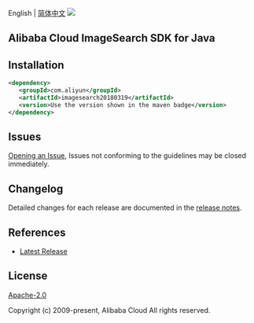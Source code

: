 English | [简体中文](README-CN.md)
![](https://aliyunsdk-pages.alicdn.com/icons/AlibabaCloud.svg)

## Alibaba Cloud ImageSearch SDK for Java

## Installation

```xml
<dependency>
   <groupId>com.aliyun</groupId>
   <artifactId>imagesearch20180319</artifactId>
   <version>Use the version shown in the maven badge</version>
</dependency>
```

## Issues
[Opening an Issue](https://github.com/aliyun/alibabacloud-sdk/issues/new), Issues not conforming to the guidelines may be closed immediately.

## Changelog
Detailed changes for each release are documented in the [release notes](./ChangeLog.txt).

## References
* [Latest Release](https://github.com/aliyun/alibabacloud-sdk/tree/master/java)

## License
[Apache-2.0](http://www.apache.org/licenses/LICENSE-2.0)

Copyright (c) 2009-present, Alibaba Cloud All rights reserved.